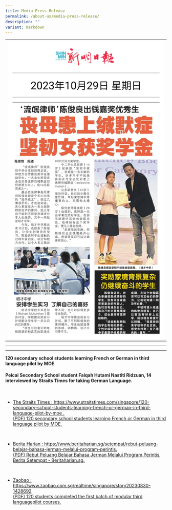 ```yaml
---
title: Media Press Release
permalink: /about-us/media-press-release/
description: ""
variant: markdown
---
```

<table>
<tbody>
<tr>
<th><img style="width: 100%;" src="/images/press release 4 josephus tan.jpg">
</th>
</tr>
</tbody>
</table><hr>
<hr>
<p><b>120 secondary school students learning French or German in third language pilot by MOE</b></p><p>
	</p><p></p><h4>Peicai Secondary School student Faiqah Hutami Nastiti Ridzuan, 14 interviewed by Straits Times for taking German Language.</h4><p></p><br>
<ul>
<li><a rel="noopener" target="_blank" href="https://www.straitstimes.com/singapore/120-secondary-school-students-learning-french-or-german-in-third-language-pilot-by-moe">The Straits Times : https://www.straitstimes.com/singapore/120-secondary-school-students-learning-french-or-german-in-third-language-pilot-by-moe .</a>
<a rel="noopener" target="_blank" href="/files/french or german in third language pilot by moe  the straits times_1.pdf"><br>(PDF) 120 secondary school students learning French or German in third language pilot by MOE.</a></li></ul><br>



<ul>
<li><a rel="noopener" target="_blank" href="https://www.beritaharian.sg/setempat/rebut-peluang-belajar-bahasa-jerman-melalui-program-perintis">Berita Harian : https://www.beritaharian.sg/setempat/rebut-peluang-belajar-bahasa-jerman-melalui-program-perintis.</a>
<a rel="noopener" target="_blank" href="/files/rebut peluang belajar bahasa jerman melalui program perintis.pdf"><br>(PDF) Rebut Peluang Belajar Bahasa Jerman Melalui Program Perintis, Berita Setempat - Beritaharian.sg.</a></li></ul><br>

<ul>
<li><a rel="noopener" target="_blank" href="https://www.zaobao.com.sg/realtime/singapore/story20230830-1428692">Zaobao : https://www.zaobao.com.sg/realtime/singapore/story20230830-1428692</a><a rel="noopener" target="_blank" href="/files/completed the first batch of modular third language pilot course.pdf"><br>(PDF) 120 students completed the first batch of modular third languagepilot courses.</a></li></ul><br>